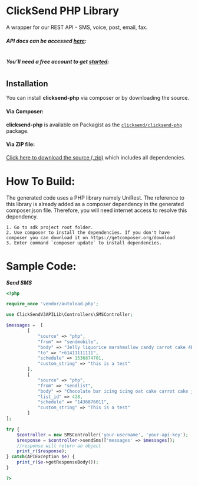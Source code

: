 # ClickSend PHP Library
A wrapper for our REST API - SMS, voice, post, email, fax.

##### API docs can be accessed [here](https://developers.clicksend.com/docs/):

#

##### You’ll need a free account to get [started](https://dashboard.clicksend.com/#/signup/step1/): 

#

## Installation

You can install **clicksend-php** via composer or by downloading the source.

#### Via Composer:

**clicksend-php** is available on Packagist as the
[`clicksend/clicksend-php`](http://packagist.org/packages/clicksend/clicksend-php) package.

#### Via ZIP file:

[Click here to download the source
(.zip)](https://github.com/ClickSend/clicksend-php/archive/master.zip) which includes all
dependencies.


How To Build: 
=============
The generated code uses a PHP library namely UniRest. The reference to this
library is already added as a composer dependency in the generated composer.json
file. Therefore, you will need internet access to resolve this dependency.

	1. Go to sdk project root folder.
	2. Use composer to install the dependencies. If you don't have composer you can download it on https://getcomposer.org/download
	3. Enter command `composer update` to install dependencies.

Sample Code:
=============

***Send SMS***

```php
<?php

require_once 'vendor/autoload.php';

use ClickSendV3APILib\Controllers\SMSController;

$messages =  [
        [
            "source" => "php",
            "from" => "sendmobile",
            "body" => "Jelly liquorice marshmallow candy carrot cake 4Eyffjs1vL.",
            "to" => "+61411111111",
            "schedule" => 1536874701,
            "custom_string" => "this is a test"
        ],
        [
            "source" => "php",
            "from" => "sendlist",
            "body" => "Chocolate bar icing icing oat cake carrot cake jelly cotton MWEvciEPIr.",
            "list_id" => 428,
            "schedule" => "1436876011",
            "custom_string" => "This is a test"
        ]
];

try {
    $controller = new SMSController('your-username', 'your-api-key');
    $response = $controller->sendSms(['messages' => $messages]);
    //response will return an object
    print_r($response);
} catch(APIException $e) {
    print_r($e->getResponseBody());
}

?>
```
